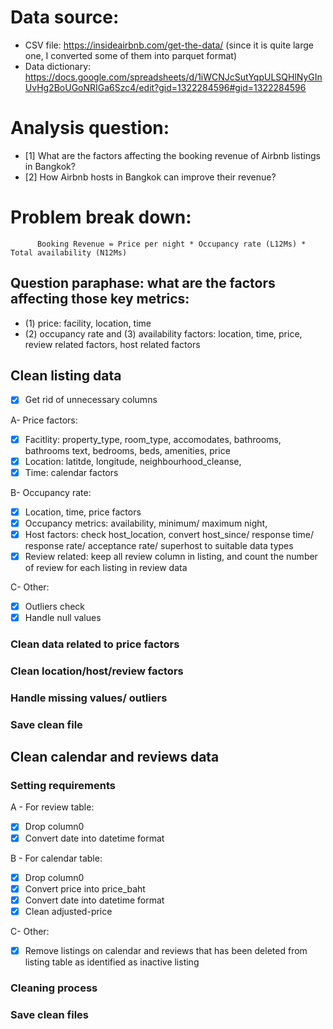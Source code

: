 # Data source:
- CSV file: https://insideairbnb.com/get-the-data/ (since it is quite large one, I converted some of them into parquet format)
- Data dictionary: https://docs.google.com/spreadsheets/d/1iWCNJcSutYqpULSQHlNyGInUvHg2BoUGoNRIGa6Szc4/edit?gid=1322284596#gid=1322284596 

# Analysis question: 
- [1] What are the factors affecting the booking revenue of Airbnb listings in Bangkok? 
- [2] How Airbnb hosts in Bangkok can improve their revenue?

# Problem break down:

          Booking Revenue = Price per night * Occupancy rate (L12Ms) * Total availability (N12Ms)

## Question paraphase: what are the factors affecting those key metrics:
- (1) price: facility, location, time 
- (2) occupancy rate and (3) availability factors: location, time, price, review related factors, host related factors

## Clean listing data
- [x] Get rid of unnecessary columns
  
A- Price factors:
  - [x] Facitlity: property_type, room_type, accomodates, bathrooms, bathrooms text, bedrooms, beds, amenities, price
  - [x] Location: latitde, longitude, neighbourhood_cleanse,
  - [x] Time: calendar factors
  
B- Occupancy rate: 
  - [x] Location, time, price factors
  - [x] Occupancy metrics: availability, minimum/ maximum night, 
  - [x] Host factors: check host_location, convert host_since/ response time/ response rate/ acceptance rate/ superhost to suitable data types
  - [x] Review related: keep all review column in listing, and count the number of review for each listing in review data

C- Other:
  - [x] Outliers check
  - [x] Handle null values

### Clean data related to price factors
### Clean location/host/review factors
### Handle missing values/ outliers
### Save clean file


## Clean calendar and reviews data
### Setting requirements
A - For review table:
- [x] Drop column0
- [x] Convert date into datetime format

B - For calendar table:
- [x] Drop column0
- [x] Convert price into price_baht
- [x] Convert date into datetime format
- [x] Clean adjusted-price

C- Other:
- [x] Remove listings on calendar and reviews that has been deleted from listing table as identified as inactive listing

### Cleaning process
### Save clean files
